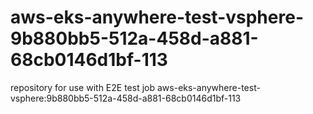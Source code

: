# aws-eks-anywhere-test-vsphere-9b880bb5-512a-458d-a881-68cb0146d1bf-113
repository for use with E2E test job aws-eks-anywhere-test-vsphere:9b880bb5-512a-458d-a881-68cb0146d1bf-113
